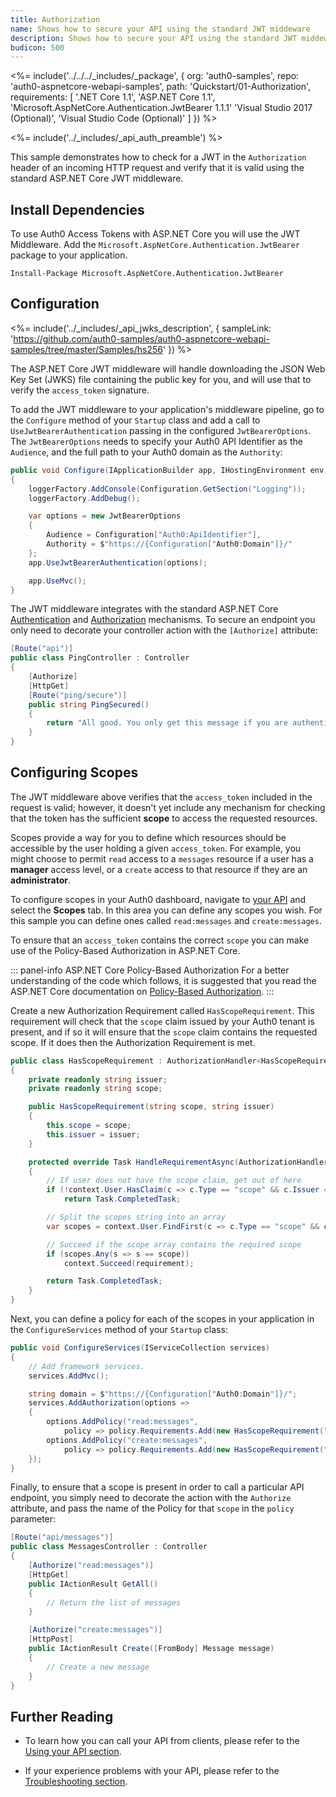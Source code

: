 ```yaml
---
title: Authorization
name: Shows how to secure your API using the standard JWT middeware
description: Shows how to secure your API using the standard JWT middeware.
budicon: 500
---
```


<%= include('../../../_includes/_package', {
  org: 'auth0-samples',
  repo: 'auth0-aspnetcore-webapi-samples',
  path: 'Quickstart/01-Authorization',
  requirements: [
    '.NET Core 1.1',
    'ASP.NET Core 1.1',
    'Microsoft.AspNetCore.Authentication.JwtBearer 1.1.1'
    'Visual Studio 2017 (Optional)',
    'Visual Studio Code (Optional)'
  ]
}) %>

<%= include('../_includes/_api_auth_preamble') %>

This sample demonstrates how to check for a JWT in the `Authorization` header of an incoming HTTP request and verify that it is valid using the standard ASP.NET Core JWT middleware. 

## Install Dependencies

To use Auth0 Access Tokens with ASP.NET Core you will use the JWT Middleware. Add the `Microsoft.AspNetCore.Authentication.JwtBearer` package to your application.

```text
Install-Package Microsoft.AspNetCore.Authentication.JwtBearer
```

## Configuration

<%= include('../_includes/_api_jwks_description', { sampleLink: 'https://github.com/auth0-samples/auth0-aspnetcore-webapi-samples/tree/master/Samples/hs256' }) %>

The ASP.NET Core JWT middleware will handle downloading the JSON Web Key Set (JWKS) file containing the public key for you, and will use that to verify the `access_token` signature.

To add the JWT middleware to your application's middleware pipeline, go to the `Configure` method of your `Startup` class and add a call to `UseJwtBearerAuthentication` passing in the configured `JwtBearerOptions`. The `JwtBearerOptions` needs to specify your Auth0 API Identifier as the `Audience`, and the full path to your Auth0 domain as the `Authority`:

```csharp
public void Configure(IApplicationBuilder app, IHostingEnvironment env, ILoggerFactory loggerFactory)
{
    loggerFactory.AddConsole(Configuration.GetSection("Logging"));
    loggerFactory.AddDebug();

    var options = new JwtBearerOptions
    {
        Audience = Configuration["Auth0:ApiIdentifier"],
        Authority = $"https://{Configuration["Auth0:Domain"]}/"
    };
    app.UseJwtBearerAuthentication(options);

    app.UseMvc();
}
```

The JWT middleware integrates with the standard ASP.NET Core [Authentication](https://docs.microsoft.com/en-us/aspnet/core/security/authentication/) and [Authorization](https://docs.microsoft.com/en-us/aspnet/core/security/authorization/) mechanisms. To secure an endpoint you only need to decorate your controller action with the `[Authorize]` attribute:

```csharp
[Route("api")]
public class PingController : Controller
{
    [Authorize]
    [HttpGet]
    [Route("ping/secure")]
    public string PingSecured()
    {
        return "All good. You only get this message if you are authenticated.";
    }
}
```

## Configuring Scopes

The JWT middleware above verifies that the `access_token` included in the request is valid; however, it doesn't yet include any mechanism for checking that the token has the sufficient **scope** to access the requested resources.

Scopes provide a way for you to define which resources should be accessible by the user holding a given `access_token`. For example, you might choose to permit `read` access to a `messages` resource if a user has a **manager** access level, or a `create` access to that resource if they are an **administrator**.

To configure scopes in your Auth0 dashboard, navigate to [your API](${manage_url}/#/apis) and select the **Scopes** tab. In this area you can define any scopes you wish. For this sample you can define ones called `read:messages` and `create:messages`.

To ensure that an `access_token` contains the correct `scope` you can make use of the Policy-Based Authorization in ASP.NET Core.

::: panel-info ASP.NET Core Policy-Based Authorization
For a better understanding of the code which follows, it is suggested that you read the ASP.NET Core documentation on [Policy-Based Authorization](https://docs.microsoft.com/en-us/aspnet/core/security/authorization/policies).
:::

Create a new Authorization Requirement called `HasScopeRequirement`. This requirement will check that the `scope` claim issued by your Auth0 tenant is present, and if so it will ensure that the `scope` claim contains the requested scope. If it does then the Authorization Requirement is met.

```csharp
public class HasScopeRequirement : AuthorizationHandler<HasScopeRequirement>, IAuthorizationRequirement
{
    private readonly string issuer;
    private readonly string scope;

    public HasScopeRequirement(string scope, string issuer)
    {
        this.scope = scope;
        this.issuer = issuer;
    }

    protected override Task HandleRequirementAsync(AuthorizationHandlerContext context, HasScopeRequirement requirement)
    {
        // If user does not have the scope claim, get out of here
        if (!context.User.HasClaim(c => c.Type == "scope" && c.Issuer == issuer))
            return Task.CompletedTask;

        // Split the scopes string into an array
        var scopes = context.User.FindFirst(c => c.Type == "scope" && c.Issuer == issuer).Value.Split(' ');

        // Succeed if the scope array contains the required scope
        if (scopes.Any(s => s == scope))
            context.Succeed(requirement);

        return Task.CompletedTask;
    }
}
```

Next, you can define a policy for each of the scopes in your application in the `ConfigureServices` method of your `Startup` class:

```csharp
public void ConfigureServices(IServiceCollection services)
{
    // Add framework services.
    services.AddMvc();

    string domain = $"https://{Configuration["Auth0:Domain"]}/";
    services.AddAuthorization(options =>
    {
        options.AddPolicy("read:messages",
            policy => policy.Requirements.Add(new HasScopeRequirement("read:messages", domain)));
        options.AddPolicy("create:messages",
            policy => policy.Requirements.Add(new HasScopeRequirement("create:messages", domain)));
    });
}
```

Finally, to ensure that a scope is present in order to call a particular API endpoint, you simply need to decorate the action with the `Authorize` attribute, and pass the name of the Policy for that `scope` in the `policy` parameter:

```csharp
[Route("api/messages")]
public class MessagesController : Controller
{
    [Authorize("read:messages")]
    [HttpGet]
    public IActionResult GetAll()
    {
        // Return the list of messages
    }

    [Authorize("create:messages")]
    [HttpPost]
    public IActionResult Create([FromBody] Message message)
    {
        // Create a new message
    }
}
```

## Further Reading

* To learn how you can call your API from clients, please refer to the [Using your API section](/quickstart/backend/aspnet-core-webapi/02-using).

* If your experience problems with your API, please refer to the [Troubleshooting section](/quickstart/backend/aspnet-core-webapi/03-troubleshooting).
